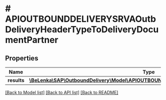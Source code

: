 # # APIOUTBOUNDDELIVERYSRVAOutbDeliveryHeaderTypeToDeliveryDocumentPartner

## Properties

Name | Type | Description | Notes
------------ | ------------- | ------------- | -------------
**results** | [**\BeLenka\SAP\OutboundDelivery\Model\APIOUTBOUNDDELIVERYSRVAOutbDeliveryPartnerType[]**](APIOUTBOUNDDELIVERYSRVAOutbDeliveryPartnerType.md) |  | [optional]

[[Back to Model list]](../../README.md#models) [[Back to API list]](../../README.md#endpoints) [[Back to README]](../../README.md)
